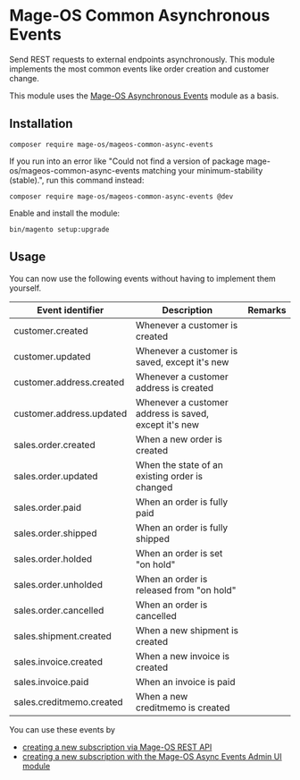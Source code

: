 # Mage-OS Common Asynchronous Events

Send REST requests to external endpoints asynchronously. This module implements the most common events like order creation and customer change.

This module uses the [Mage-OS Asynchronous Events](https://github.com/mage-os/mageos-async-events/) module as a basis.

## Installation

```
composer require mage-os/mageos-common-async-events
```

If you run into an error like "Could not find a version of package mage-os/mageos-common-async-events matching your minimum-stability (stable).", run this command instead:
```
composer require mage-os/mageos-common-async-events @dev
```

Enable and install the module:
```
bin/magento setup:upgrade
```

## Usage

You can now use the following events without having to implement them yourself.

| Event identifier         | Description                                    |Remarks                  |
|--------------------------|------------------------------------------------|-------------------------|
| customer.created         | Whenever a customer is created                 |                  |
| customer.updated         | Whenever a customer is saved, except it's new  |                  |
| customer.address.created | Whenever a customer address is created                |                  |
| customer.address.updated | Whenever a customer address is saved, except it's new |                  |
| sales.order.created      | When a new order is created                    |                  |
| sales.order.updated      | When the state of an existing order is changed ||
| sales.order.paid         | When an order is fully paid                    ||
| sales.order.shipped      | When an order is fully shipped                 ||
| sales.order.holded       | When an order is set "on hold"                 ||
| sales.order.unholded     | When an order is released from "on hold"       ||
| sales.order.cancelled    | When an order is cancelled                     ||
| sales.shipment.created   | When a new shipment is created                 |                |
| sales.invoice.created    | When a new invoice is created                  |                 |
| sales.invoice.paid       | When an invoice is paid                        |                 |
| sales.creditmemo.created | When a new creditmemo is created               |              |

You can use these events by

* [creating a new subscription via Mage-OS REST API](https://github.com/mage-os/mageos-async-events/#create-subscription)
* [creating a new subscription with the Mage-OS Async Events Admin UI module](https://github.com/mage-os/mageos-async-events-admin-ui)
